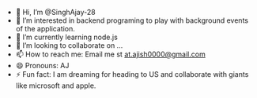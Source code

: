 - 👋 Hi, I’m @SinghAjay-28
- 👀 I’m interested in backend programing to play with background events of the application.
- 🌱 I’m currently learning node.js
- 💞️ I’m looking to collaborate on ...
- 📫 How to reach me: Email me st at.ajish0000@gmail.com
- 😄 Pronouns: AJ
- ⚡ Fun fact: I am dreaming for heading to US and collaborate with giants like microsoft and apple.

<!---
SinghAjay-28/SinghAjay-28 is a ✨ special ✨ repository because its `README.md` (this file) appears on your GitHub profile.
You can click the Preview link to take a look at your changes.
--->
